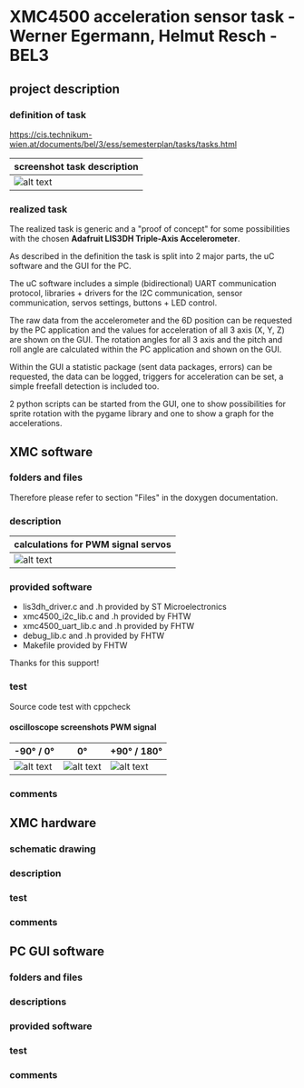 # XMC4500 acceleration sensor task - Werner Egermann, Helmut Resch - BEL3

## project description

### definition of task

https://cis.technikum-wien.at/documents/bel/3/ess/semesterplan/tasks/tasks.html

| screenshot task description |
|------------------------------------|
| ![alt text](../../pictures/taskdescriptionCIS.png "PWM calculations") |

### realized task

The realized task is generic and a "proof of concept" for some possibilities with
the chosen **Adafruit LIS3DH Triple-Axis Accelerometer**.

As described in the definition the task is split into 2 major parts, the uC 
software and the GUI for the PC.

The uC software includes a simple (bidirectional) UART communication protocol,
libraries + drivers for the I2C communication, sensor communication, servos
settings, buttons + LED control.

The raw data from the accelerometer and the 6D position can be requested by
the PC application and the values for acceleration of all 3 axis (X, Y, Z)
are shown on the GUI. The rotation angles for all 3 axis and the pitch and roll
angle are calculated within the PC application and shown on the GUI.

Within the GUI a statistic package (sent data packages, errors) can be requested,
the data can be logged, triggers for acceleration can be set, a simple freefall
detection is included too.

2 python scripts can be started from the GUI, one to show possibilities for
sprite rotation with the pygame library and one to show a graph for the accelerations.

## XMC software

### folders and files

Therefore please refer to section "Files" in the doxygen documentation.

### description

| calculations for PWM signal servos |
|------------------------------------|
| ![alt text](../../pictures/PWM_servo_calc.png "PWM calculations") |

### provided software

- lis3dh_driver.c and .h provided by ST Microelectronics
- xmc4500_i2c_lib.c and .h provided by FHTW
- xmc4500_uart_lib.c and .h provided by FHTW
- debug_lib.c and .h provided by FHTW
- Makefile provided by FHTW

Thanks for this support!

### test

Source code test with cppcheck



#### oscilloscope screenshots PWM signal

| -90° / 0° | 0° | +90° / 180° |
|-----------|----|-------------|
| ![alt text](../../pictures/PWM3.png "PWM 3%") | ![alt text](../../pictures/PWM7.png "PWM 7%") | ![alt text](../../pictures/PWM12.png "PWM 12%") |

### comments

## XMC hardware

### schematic drawing

### description

### test

### comments

## PC GUI software

### folders and files

### descriptions

### provided software

### test

### comments
